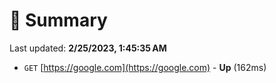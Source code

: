 # 📖 Summary
Last updated: **2/25/2023, 1:45:35 AM**

- `GET` [https://google.com](https://google.com) - **Up** (162ms)
